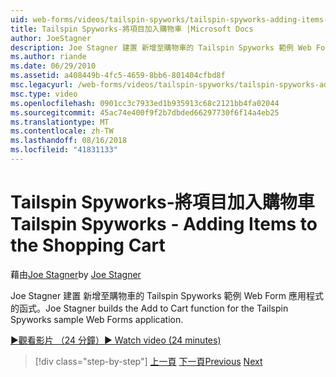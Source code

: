 ```yaml
---
uid: web-forms/videos/tailspin-spyworks/tailspin-spyworks-adding-items-to-the-shopping-cart
title: Tailspin Spyworks-將項目加入購物車 |Microsoft Docs
author: JoeStagner
description: Joe Stagner 建置 新增至購物車的 Tailspin Spyworks 範例 Web Form 應用程式的函式。
ms.author: riande
ms.date: 06/29/2010
ms.assetid: a408449b-4fc5-4659-8bb6-801404cfbd8f
msc.legacyurl: /web-forms/videos/tailspin-spyworks/tailspin-spyworks-adding-items-to-the-shopping-cart
msc.type: video
ms.openlocfilehash: 0901cc3c7933ed1b935913c68c2121bb4fa02044
ms.sourcegitcommit: 45ac74e400f9f2b7dbded66297730f6f14a4eb25
ms.translationtype: MT
ms.contentlocale: zh-TW
ms.lasthandoff: 08/16/2018
ms.locfileid: "41831133"
---
```

<a name="tailspin-spyworks---adding-items-to-the-shopping-cart"></a><span data-ttu-id="b17fc-103">Tailspin Spyworks-將項目加入購物車</span><span class="sxs-lookup"><span data-stu-id="b17fc-103">Tailspin Spyworks - Adding Items to the Shopping Cart</span></span>
====================
<span data-ttu-id="b17fc-104">藉由[Joe Stagner](https://github.com/JoeStagner)</span><span class="sxs-lookup"><span data-stu-id="b17fc-104">by [Joe Stagner](https://github.com/JoeStagner)</span></span>

<span data-ttu-id="b17fc-105">Joe Stagner 建置 新增至購物車的 Tailspin Spyworks 範例 Web Form 應用程式的函式。</span><span class="sxs-lookup"><span data-stu-id="b17fc-105">Joe Stagner builds the Add to Cart function for the Tailspin Spyworks sample Web Forms application.</span></span>

[<span data-ttu-id="b17fc-106">&#9654;觀看影片 （24 分鐘）</span><span class="sxs-lookup"><span data-stu-id="b17fc-106">&#9654; Watch video (24 minutes)</span></span>](https://channel9.msdn.com/Blogs/ASP-NET-Site-Videos/tailspin-spyworks-adding-items-to-the-shopping-cart)

> [!div class="step-by-step"]
> <span data-ttu-id="b17fc-107">[上一頁](tailspin-spyworks-display-per-product-details.md)
> [下一頁](tailspin-spyworks-display-shopping-cart.md)</span><span class="sxs-lookup"><span data-stu-id="b17fc-107">[Previous](tailspin-spyworks-display-per-product-details.md)
[Next](tailspin-spyworks-display-shopping-cart.md)</span></span>
